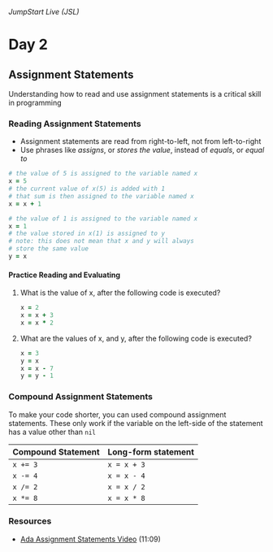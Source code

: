 _JumpStart Live (JSL)_
# Day 2
## Assignment Statements

Understanding how to read and use assignment statements is a critical skill in programming

### Reading Assignment Statements
* Assignment statements are read from right-to-left, not from left-to-right
* Use phrases like _assigns_, or _stores the value_, instead of _equals_, or _equal to_

```ruby
# the value of 5 is assigned to the variable named x
x = 5
# the current value of x(5) is added with 1
# that sum is then assigned to the variable named x
x = x + 1
```

```ruby
# the value of 1 is assigned to the variable named x
x = 1
# the value stored in x(1) is assigned to y
# note: this does not mean that x and y will always
# store the same value
y = x
```

#### Practice Reading and Evaluating
1. What is the value of x, after the following code is executed?

	```ruby
	x = 2
	x = x + 3
	x = x * 2
	```

2. What are the values of x, and y, after the following code is executed?

	```ruby
	x = 3
	y = x
	x = x - 7
	y = y - 1
	```

### Compound Assignment Statements
To make your code shorter, you can used compound assignment statements. These only work if the variable on the left-side of the statement has a value other than `nil`

| Compound Statement | Long-form statement |
| :--- | :--- |
| `x += 3` | `x = x + 3` |
| `x -= 4` | `x = x - 4` |
| `x /= 2` | `x = x / 2` |
| `x *= 8` | `x = x * 8` |

### Resources
* [Ada Assignment Statements Video](https://adaacademy.hosted.panopto.com/Panopto/Pages/Viewer.aspx?id=7d4167a7-8bc9-4d38-b58a-0cf78392cc2b) (11:09)